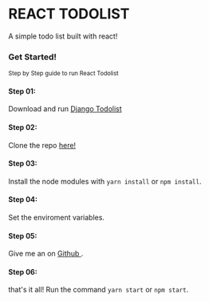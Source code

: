 # REACT TODOLIST

A simple todo list built with react!

### Get Started!

<small>Step by Step guide to run React Todolist</small>

#### Step 01:

Download and run [Django Todolist](https://github.com/AleejandroReyna/django-todolist)

#### Step 02:

Clone the repo [here!](https://github.com/AleejandroReyna/react-todolist)

#### Step 03:

Install the node modules with `yarn install` or `npm install`.

#### Step 04:

Set the enviroment variables.

#### Step 05:

Give me an <starfill>on [Github <github></github>](https://github.com/AleejandroReyna/react-todolist).</starfill>

#### Step 06:

that's it all! Run the command `yarn start` or `npm start`.